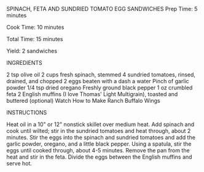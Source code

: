 SPINACH, FETA AND SUNDRIED TOMATO EGG SANDWICHES
Prep Time: 5 minutes

Cook Time: 10 minutes

Total Time: 15 minutes

Yield: 2 sandwiches

INGREDIENTS

2 tsp olive oil
2 cups fresh spinach, stemmed
4 sundried tomatoes, rinsed, drained, and chopped
2 eggs beaten with a dash a water
Pinch of garlic powder
1/4 tsp dried oregano
Freshly ground black pepper
1 oz crumbled feta
2 English muffins (I love Thomas' Light Multigrain), toasted and buttered (optional)
Watch How to Make Ranch Buffalo Wings
 
INSTRUCTIONS

Heat oil in a 10" or 12" nonstick skillet over medium heat. Add spinach and cook until wilted; stir in the sundried tomatoes and heat through, about 2 minutes.
Stir the eggs into the spinach and sundried tomatoes and add the garlic powder, oregano, and a little black pepper. Using a spatula, stir the eggs until cooked through, about 4-5 minutes. Remove the pan from the heat and stir in the feta. Divide the eggs between the English muffins and serve hot.